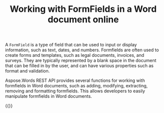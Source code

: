 ﻿---
title: "Working with FormFields in a Word document online"
articleTitle: "Working with FormFields"
linktitle: "FormFields"
type: docs
url: /formfields/
description: "Insert, edit, delete FormFields in a Word document programmatically via Cloud API."
weight: 120
---

A `FormField` is a type of field that can be used to input or display information, such as text, dates, and numbers. Formfields are often used to create forms and templates, such as legal documents, invoices, and surveys. They are typically represented by a blank space in the document that can be filled in by the user, and can have various properties such as format and validation.

Aspose.Words REST API provides several functions for working with formfields in Word documents, such as adding, modifying, extracting, removing and formatting formfields. This allows developers to easily manipulate formfields in Word documents.


{{<list-children-pages>}}
